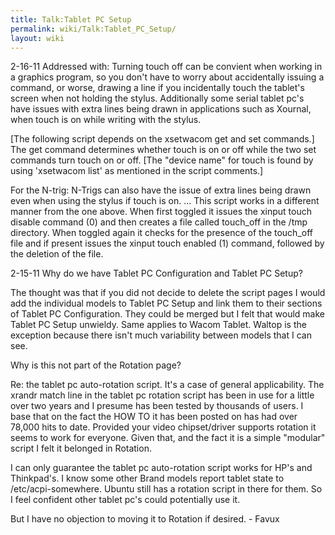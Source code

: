 ```yaml
---
title: Talk:Tablet PC Setup
permalink: wiki/Talk:Tablet_PC_Setup/
layout: wiki
---
```


2-16-11 Addressed with: Turning touch off can be convient when working
in a graphics program, so you don't have to worry about accidentally
issuing a command, or worse, drawing a line if you incidentally touch
the tablet's screen when not holding the stylus. Additionally some
serial tablet pc's have issues with extra lines being drawn in
applications such as Xournal, when touch is on while writing with the
stylus.

\[The following script depends on the xsetwacom get and set commands.\]
The get command determines whether touch is on or off while the two set
commands turn touch on or off. \[The "device name" for touch is found by
using 'xsetwacom list' as mentioned in the script comments.\]

For the N-trig: N-Trigs can also have the issue of extra lines being
drawn even when using the stylus if touch is on. ... This script works
in a different manner from the one above. When first toggled it issues
the xinput touch disable command (0) and then creates a file called
touch\_off in the /tmp directory. When toggled again it checks for the
presence of the touch\_off file and if present issues the xinput touch
enabled (1) command, followed by the deletion of the file.

2-15-11 Why do we have Tablet PC Configuration and Tablet PC Setup?

The thought was that if you did not decide to delete the script pages I
would add the individual models to Tablet PC Setup and link them to
their sections of Tablet PC Configuration. They could be merged but I
felt that would make Tablet PC Setup unwieldy. Same applies to Wacom
Tablet. Waltop is the exception because there isn't much variability
between models that I can see.

Why is this not part of the Rotation page?

Re: the tablet pc auto-rotation script. It's a case of general
applicability. The xrandr match line in the tablet pc rotation script
has been in use for a little over two years and I presume has been
tested by thousands of users. I base that on the fact the HOW TO it has
been posted on has had over 78,000 hits to date. Provided your video
chipset/driver supports rotation it seems to work for everyone. Given
that, and the fact it is a simple "modular" script I felt it belonged in
Rotation.

I can only guarantee the tablet pc auto-rotation script works for HP's
and Thinkpad's. I know some other Brand models report tablet state to
/etc/acpi-somewhere. Ubuntu still has a rotation script in there for
them. So I feel confident other tablet pc's could potentially use it.

But I have no objection to moving it to Rotation if desired. - Favux
